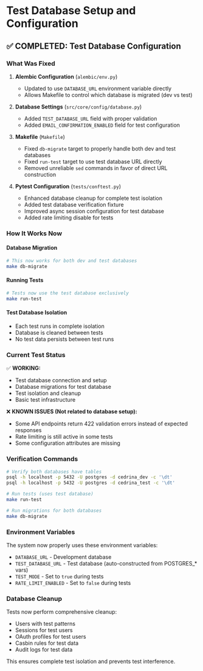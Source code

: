 # Test Database Setup and Configuration

## ✅ **COMPLETED: Test Database Configuration**

### **What Was Fixed**

1. **Alembic Configuration** (`alembic/env.py`)
   - Updated to use `DATABASE_URL` environment variable directly
   - Allows Makefile to control which database is migrated (dev vs test)

2. **Database Settings** (`src/core/config/database.py`)
   - Added `TEST_DATABASE_URL` field with proper validation
   - Added `EMAIL_CONFIRMATION_ENABLED` field for test configuration

3. **Makefile** (`Makefile`)
   - Fixed `db-migrate` target to properly handle both dev and test databases
   - Fixed `run-test` target to use test database URL directly
   - Removed unreliable `sed` commands in favor of direct URL construction

4. **Pytest Configuration** (`tests/conftest.py`)
   - Enhanced database cleanup for complete test isolation
   - Added test database verification fixture
   - Improved async session configuration for test database
   - Added rate limiting disable for tests

### **How It Works Now**

#### **Database Migration**
```bash
# This now works for both dev and test databases
make db-migrate
```

#### **Running Tests**
```bash
# Tests now use the test database exclusively
make run-test
```

#### **Test Database Isolation**
- Each test runs in complete isolation
- Database is cleaned between tests
- No test data persists between test runs

### **Current Test Status**

✅ **WORKING:**
- Test database connection and setup
- Database migrations for test database
- Test isolation and cleanup
- Basic test infrastructure

❌ **KNOWN ISSUES (Not related to database setup):**
- Some API endpoints return 422 validation errors instead of expected responses
- Rate limiting is still active in some tests
- Some configuration attributes are missing

### **Verification Commands**

```bash
# Verify both databases have tables
psql -h localhost -p 5432 -U postgres -d cedrina_dev -c '\dt'
psql -h localhost -p 5432 -U postgres -d cedrina_test -c '\dt'

# Run tests (uses test database)
make run-test

# Run migrations for both databases
make db-migrate
```

### **Environment Variables**

The system now properly uses these environment variables:
- `DATABASE_URL` - Development database
- `TEST_DATABASE_URL` - Test database (auto-constructed from POSTGRES_* vars)
- `TEST_MODE` - Set to `true` during tests
- `RATE_LIMIT_ENABLED` - Set to `false` during tests

### **Database Cleanup**

Tests now perform comprehensive cleanup:
- Users with test patterns
- Sessions for test users
- OAuth profiles for test users
- Casbin rules for test data
- Audit logs for test data

This ensures complete test isolation and prevents test interference. 